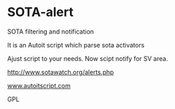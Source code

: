 # SOTA-alert
SOTA filtering and notification

It is an Autoit script which parse sota activators

Ajust script to your needs. Now scipt notify for SV area.



http://www.sotawatch.org/alerts.php

www.autoitscript.com


GPL
